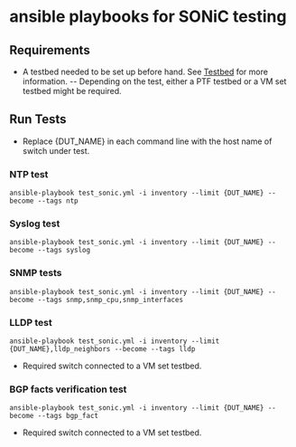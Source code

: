 # ansible playbooks for SONiC testing

## Requirements
- A testbed needed to be set up before hand. See [Testbed](README.testbed.md) for more information.
 -- Depending on the test, either a PTF testbed or a VM set testbed might be required. 

## Run Tests
- Replace {DUT_NAME} in each command line with the host name of switch under test.

### NTP test
```
ansible-playbook test_sonic.yml -i inventory --limit {DUT_NAME} --become --tags ntp
```

### Syslog test
```
ansible-playbook test_sonic.yml -i inventory --limit {DUT_NAME} --become --tags syslog
```

### SNMP tests
```
ansible-playbook test_sonic.yml -i inventory --limit {DUT_NAME} --become --tags snmp,snmp_cpu,snmp_interfaces
```

### LLDP test
```
ansible-playbook test_sonic.yml -i inventory --limit {DUT_NAME},lldp_neighbors --become --tags lldp
```
- Required switch connected to a VM set testbed.

### BGP facts verification test
```
ansible-playbook test_sonic.yml -i inventory --limit {DUT_NAME} --become --tags bgp_fact
```
- Required switch connected to a VM set testbed.

